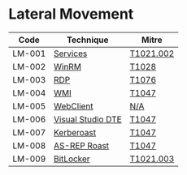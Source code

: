 # Lateral Movement

|Code     |Technique               |Mitre     |
|---------|------------------------|----------|
|LM-001   |[Services](https://pentestlab.blog/2020/07/21/lateral-movement-services/)|[T1021.002](https://attack.mitre.org/techniques/T1021/002/)|
|LM-002   |[WinRM](https://pentestlab.blog/2018/05/15/lateral-movement-winrm/)|[T1028](https://attack.mitre.org/techniques/T1028/)|
|LM-003   |[RDP](https://pentestlab.blog/2018/04/24/lateral-movement-rdp/)|[T1076](https://attack.mitre.org/techniques/T1076/)|
|LM-004   |[WMI]()|[T1047](https://attack.mitre.org/techniques/T1047/)|
|LM-005   |[WebClient](https://pentestlab.blog/2021/10/20/lateral-movement-webclient/)|[N/A](https://attack.mitre.org)|
|LM-006   |[Visual Studio DTE](https://pentestlab.blog/2024/01/15/lateral-movement-visual-studio-dte/)|[T1047](https://attack.mitre.org/techniques/T1047/)|
|LM-007   |[Kerberoast](https://pentestlab.blog/2018/06/12/kerberoast/)|[T1047](https://attack.mitre.org/techniques/T1047/)|
|LM-008   |[AS-REP Roast]()|[T1047](https://attack.mitre.org/techniques/T1047/)|
|LM-009   |[BitLocker]()|[T1021.003](https://attack.mitre.org/techniques/T1021/003/)|
